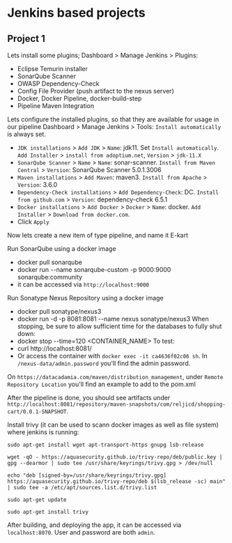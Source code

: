 # Jenkins based projects

## Project 1
Lets install some plugins; Dashboard > Manage Jenkins > Plugins:
- Eclipse Temurin installer
- SonarQube Scanner
- OWASP Dependency-Check
- Config File Provider (push artifact to the nexus server)
- Docker, Docker Pipeline, docker-build-step
- Pipeline Maven Integration

Lets configure the installed plugins, so that they are available for usage in our pipeline
Dashboard > Manage Jenkins > Tools:
`Install automatically` is always set.
- ``JDK installations`` > ``Add JDK`` > ``Name``: jdk11. Set `Install automatically`. `Add Installer` > `install from adoptium.net`, `Version` > `jdk-11.X`
- `SonarQube Scanner` > `Name` > `Name`: sonar-scanner. `Install from Maven Central` > `Version`: SonarQube Scanner 5.0.1.3006
- `Maven installations` > `Add Maven`: maven3. `Install from Apache` > `Version`: 3.6.0
- `Dependency-Check installations` > `Add Dependency-Check`: DC. `Install from github.com` > `Version`: dependency-check 6.5.1
- `Docker installations` > `Add Docker` > `Docker` > `Name`: docker. `Add Installer` > `Download from docker.com`.
- Click `Apply`

Now lets create a new item of type pipeline, and name it E-kart

Run SonarQube using a docker image
- docker pull sonarqube
- docker run --name sonarqube-custom -p 9000:9000 sonarqube:community
- it can be accessed via `http://localhost:9000`

Run Sonatype Nexus Repository using a docker image
- docker pull sonatype/nexus3
- docker run -d -p 8081:8081 --name nexus sonatype/nexus3
When stopping, be sure to allow sufficient time for the databases to fully shut down:
- docker stop --time=120 <CONTAINER_NAME>
To test:
- curl http://localhost:8081/
- Or access the container with `docker exec -it ca4636f02c06 sh`. In `/nexus-data/admin.password` you'll find the admin password.

On `https://datacadamia.com/maven/distribution_management`, under `Remote Repository Location` you'll find an example to add to the pom.xml

After the pipeline is done, you should see artifacts under ``http://localhost:8081/repository/maven-snapshots/com/reljicd/shopping-cart/0.0.1-SNAPSHOT``.

Install trivy (it can be used to scann docker images as well as file system) where jenkins is running:
````
sudo apt-get install wget apt-transport-https gnupg lsb-release

wget -qO - https://aquasecurity.github.io/trivy-repo/deb/public.key | gpg --dearmor | sudo tee /usr/share/keyrings/trivy.gpg > /dev/null

echo "deb [signed-by=/usr/share/keyrings/trivy.gpg] https://aquasecurity.github.io/trivy-repo/deb $(lsb_release -sc) main" | sudo tee -a /etc/apt/sources.list.d/trivy.list

sudo apt-get update

sudo apt-get install trivy

````

After building, and deploying the app, it can be accessed via `localhost:8070`. User and password are both `admin`.